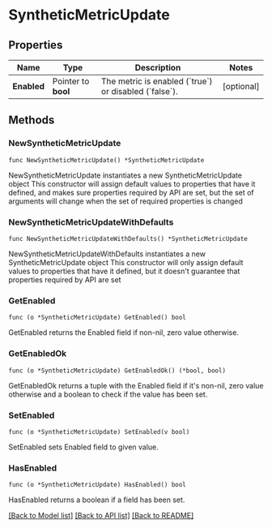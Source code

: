 # SyntheticMetricUpdate

## Properties

Name | Type | Description | Notes
------------ | ------------- | ------------- | -------------
**Enabled** | Pointer to **bool** | The metric is enabled (&#x60;true&#x60;) or disabled (&#x60;false&#x60;). | [optional] 

## Methods

### NewSyntheticMetricUpdate

`func NewSyntheticMetricUpdate() *SyntheticMetricUpdate`

NewSyntheticMetricUpdate instantiates a new SyntheticMetricUpdate object
This constructor will assign default values to properties that have it defined,
and makes sure properties required by API are set, but the set of arguments
will change when the set of required properties is changed

### NewSyntheticMetricUpdateWithDefaults

`func NewSyntheticMetricUpdateWithDefaults() *SyntheticMetricUpdate`

NewSyntheticMetricUpdateWithDefaults instantiates a new SyntheticMetricUpdate object
This constructor will only assign default values to properties that have it defined,
but it doesn't guarantee that properties required by API are set

### GetEnabled

`func (o *SyntheticMetricUpdate) GetEnabled() bool`

GetEnabled returns the Enabled field if non-nil, zero value otherwise.

### GetEnabledOk

`func (o *SyntheticMetricUpdate) GetEnabledOk() (*bool, bool)`

GetEnabledOk returns a tuple with the Enabled field if it's non-nil, zero value otherwise
and a boolean to check if the value has been set.

### SetEnabled

`func (o *SyntheticMetricUpdate) SetEnabled(v bool)`

SetEnabled sets Enabled field to given value.

### HasEnabled

`func (o *SyntheticMetricUpdate) HasEnabled() bool`

HasEnabled returns a boolean if a field has been set.


[[Back to Model list]](../README.md#documentation-for-models) [[Back to API list]](../README.md#documentation-for-api-endpoints) [[Back to README]](../README.md)


